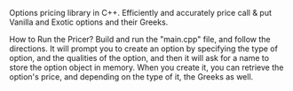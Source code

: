Options pricing library in C++. Efficiently and accurately price call & put Vanilla and Exotic options and their Greeks.

How to Run the Pricer?
Build and run the "main.cpp" file, and follow the directions. It will prompt you to create an option by specifying the type of option, and the qualities of the option, and then it will ask for a name to store the option object in memory. When you create it, you can retrieve the option's price, and depending on the type of it, the Greeks as well.


